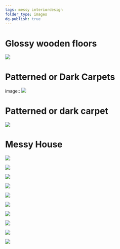 ```yaml
---
tags: messy interiordesign
folder_type: images
dg-publish: true
---
```

# Glossy wooden floors

![](https://photos.zillowstatic.com/fp/2b00f71ba92b8eb71b07084783ca4ea0-uncropped_scaled_within_1536_1152.webp)

# Patterned or Dark Carpets

image:: ![](https://photos.zillowstatic.com/fp/4f983ba0ca2118fc589432c2bdcd1789-uncropped_scaled_within_1536_1152.webp)

# Patterned or dark carpet

![](https://photos.zillowstatic.com/fp/9828bdbf19b8214cfb42a0942cfd47aa-uncropped_scaled_within_1536_1152.webp)

# Messy House


![](https://i.imgur.com/HmfA0Np.jpg)

![](https://i.imgur.com/KmIIW7G.jpg)

![](https://i.imgur.com/ldQmlTj.jpg)

![](https://i.imgur.com/PXAGURh.jpg)

![](https://i.imgur.com/wOVoBAd.jpg)

![](https://i.imgur.com/DZOxsHt.jpg)

![](https://i.imgur.com/st7lH1l.jpg)

![](https://i.imgur.com/HLg9LCC.jpg)

![](https://i.imgur.com/9URRKjL.jpg)

![](https://i.imgur.com/woi8HHP.jpg)
